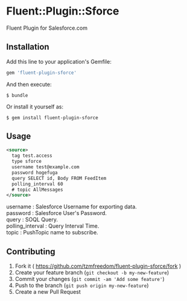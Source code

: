 # Fluent::Plugin::Sforce

Fluent Plugin for Salesforce.com

## Installation

Add this line to your application's Gemfile:

```ruby
gem 'fluent-plugin-sforce'
```

And then execute:

    $ bundle

Or install it yourself as:

    $ gem install fluent-plugin-sforce

## Usage

```xml
<source>
  tag test.access
  type sforce
  username test@example.com
  password hogefuga
  query SELECT id, Body FROM FeedItem
  polling_interval 60
  # topic AllMessages
</source>
```

username : Salesforce Username for exporting data.  
password : Salesforce User's Password.  
query : SOQL Query.  
polling_interval : Query Interval Time.  
topic : PushTopic name to subscribe. 

## Contributing

1. Fork it ( https://github.com/tzmfreedom/fluent-plugin-sforce/fork )
2. Create your feature branch (`git checkout -b my-new-feature`)
3. Commit your changes (`git commit -am 'Add some feature'`)
4. Push to the branch (`git push origin my-new-feature`)
5. Create a new Pull Request
